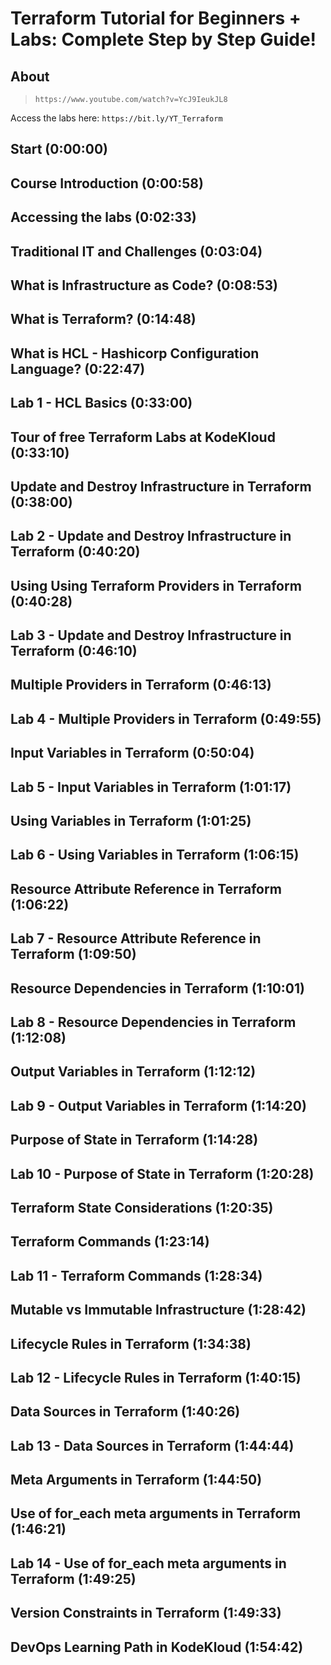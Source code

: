 # Terraform Tutorial for Beginners + Labs: Complete Step by Step Guide!

## About

> `https://www.youtube.com/watch?v=YcJ9IeukJL8`

Access the labs here: `https://bit.ly/YT_Terraform`

## Start (0:00:00)

## Course Introduction (0:00:58)

## Accessing the labs (0:02:33)

## Traditional IT and Challenges (0:03:04)

## What is Infrastructure as Code? (0:08:53)

## What is Terraform? (0:14:48)

## What is HCL - Hashicorp Configuration Language? (0:22:47)

## Lab 1 - HCL Basics (0:33:00)

## Tour of free Terraform Labs at KodeKloud (0:33:10)

## Update and Destroy Infrastructure in Terraform (0:38:00)

## Lab 2 - Update and Destroy Infrastructure in Terraform (0:40:20)

## Using Using Terraform Providers in Terraform (0:40:28)

## Lab 3 - Update and Destroy Infrastructure in Terraform (0:46:10)

## Multiple Providers in Terraform (0:46:13)

## Lab 4 - Multiple Providers in Terraform (0:49:55)

## Input Variables in Terraform (0:50:04)

## Lab 5 - Input Variables in Terraform (1:01:17)

## Using Variables in Terraform (1:01:25)

## Lab 6 - Using Variables in Terraform (1:06:15)

## Resource Attribute Reference in Terraform (1:06:22)

## Lab 7 - Resource Attribute Reference in Terraform (1:09:50)

## Resource Dependencies in Terraform (1:10:01)

## Lab 8 - Resource Dependencies in Terraform (1:12:08)

## Output Variables in Terraform (1:12:12)

## Lab 9 - Output Variables in Terraform (1:14:20)

## Purpose of State in Terraform (1:14:28)

## Lab 10 - Purpose of State in Terraform (1:20:28)

## Terraform State Considerations (1:20:35)

## Terraform Commands (1:23:14)

## Lab 11 - Terraform Commands (1:28:34)

## Mutable vs Immutable Infrastructure (1:28:42)

## Lifecycle Rules in Terraform (1:34:38)

## Lab 12 - Lifecycle Rules in Terraform (1:40:15)

## Data Sources in Terraform (1:40:26)

## Lab 13 - Data Sources in Terraform (1:44:44)

## Meta Arguments in Terraform (1:44:50)

## Use of for_each meta arguments in Terraform (1:46:21)

## Lab 14 - Use of for_each meta arguments in Terraform (1:49:25)

## Version Constraints in Terraform (1:49:33)

## DevOps Learning Path in KodeKloud (1:54:42)

